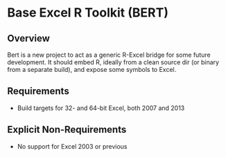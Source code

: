 
Base Excel R Toolkit (BERT)
===========================

Overview
--------

Bert is a new project to act as a generic R-Excel bridge for 
some future development.  It should embed R, ideally from a 
clean source dir (or binary from a separate build), and expose
some symbols to Excel.

Requirements
------------

 * Build targets for 32- and 64-bit Excel, both 2007 and 2013

Explicit Non-Requirements
-------------------------

 * No support for Excel 2003 or previous





